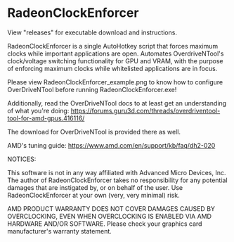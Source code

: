 # RadeonClockEnforcer
View "releases" for executable download and instructions.

RadeonClockEnforcer is a single AutoHotkey script that forces maximum clocks while important applications are open. Automates OverdriveNTool's clock/voltage switching functionality for GPU and VRAM, with the purpose of enforcing maximum clocks while whitelisted applications are in focus. 

Please view RadeonClockEnforcer_example.png to know how to configure OverDriveNTool before running RadeonClockEnforcer.exe!

Additionally, read the OverDriveNTool docs to at least get an understanding of what you're doing: https://forums.guru3d.com/threads/overdriventool-tool-for-amd-gpus.416116/

The download for OverDriveNTool is provided there as well.

AMD's tuning guide: https://www.amd.com/en/support/kb/faq/dh2-020


NOTICES:

This software is not in any way affiliated with Advanced Micro Devices, Inc. The author of RadeonClockEnforcer takes no responsibility for any potential damages that are instigated by, or on behalf of the user. Use RadeonClockEnforcer at your own (very, very minimal) risk.

AMD PRODUCT WARRANTY DOES NOT COVER DAMAGES CAUSED BY OVERCLOCKING, EVEN WHEN OVERCLOCKING IS ENABLED VIA AMD HARDWARE AND/OR SOFTWARE. Please check your graphics card manufacturer's warranty statement.
